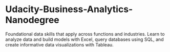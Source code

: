 # Udacity-Business-Analytics-Nanodegree
Foundational data skills that apply across functions and industries. Learn to analyze data and build models with Excel, query databases using SQL, and create informative data visualizations with Tableau.
